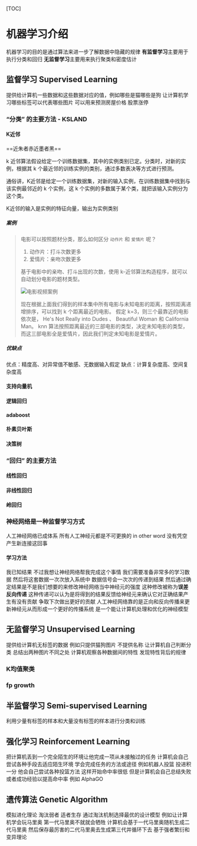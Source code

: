 [TOC]


# 机器学习介绍
机器学习的目的是通过算法来进一步了解数据中隐藏的规律 **有监督学习**主要用于执行分类和回归 **无监督学习**主要用来执行聚类和密度估计
## 监督学习 Supervised Learning
提供给计算机一些数据和这些数据对应的值，例如哪些是猫哪些是狗 让计算机学习哪些标签可以代表哪些图片 可以用来预测房屋价格 股票涨停 
### “分类” 的主要方法 - KSLAND
#### K近邻

==近朱者赤近墨者黑==

k 近邻算法假设给定一个训练数据集，其中的实例类别已定。分类时，对新的实例，根据其 k 个最近邻的训练实例的类别，通过多数表决等方式进行预测。

通俗讲，K近邻是给定一个训练数据集，对新的输入实例，在训练数据集中找到与该实例最邻近的 k 个实例，这 k 个实例的多数属于某个类，就把该输入实例分为这个类。  

K近邻的输入是实例的特征向量，输出为实例类别

##### 案例

> 电影可以按照题材分类，那么如何区分 `动作片` 和 `爱情片` 呢？
>
> 1. 动作片：打斗次数更多
> 2. 爱情片：亲吻次数更多
>
> 基于电影中的亲吻、打斗出现的次数，使用 k-近邻算法构造程序，就可以自动划分电影的题材类型。
>
> ![电影视频案例](https://github.com/apachecn/MachineLearning/raw/master/images/2.KNN/knn-1-movie.png)
>
> 现在根据上面我们得到的样本集中所有电影与未知电影的距离，按照距离递增排序，可以找到 k 个距离最近的电影。
> 假定 k=3，则三个最靠近的电影依次是， He's Not Really into Dudes 、 Beautiful Woman 和 California Man。
> knn 算法按照距离最近的三部电影的类型，决定未知电影的类型，而这三部电影全是爱情片，因此我们判定未知电影是爱情片。

##### 优缺点

优点：精度高、对异常值不敏感、无数据输入假定
缺点：计算复杂度高、空间复杂度高

#### 支持向量机
#### 逻辑回归
#### adaboost
#### 朴素贝叶斯
#### 决策树

### “回归” 的主要方法
#### 线性回归
#### 非线性回归
#### 岭回归

### 神经网络是一种监督学习方式
人工神经网络已成体系 所有人工神经元都是不可更换的 in other word 没有凭空产生新连接这回事
#### 学习方法 
我已知结果 不过我想让神经网络帮我完成这个事情 我们需要准备非常多的学习数据 然后将这套数据一次次放入系统中 数据信号会一次次的传递到结果 然后通过确定结果是不是我们想要的来修改神经网络当中神经元的强度 这种修改被称为**误差反向传递** 这种传递可以认为是将得到的结果反馈给神经元来确认它对正确结果产生有没有贡献 争取下次做出更好的贡献
人工神经网络靠的是正向和反向传播来更新神经元从而形成一个更好的传播系统 是一个能让计算机处理和优化的神经模型

## 无监督学习 Unsupervised Learning
提供给计算机无标签的数据 例如只提供猫狗图片 不提供名称 让计算机自己判断分类 总结出两种图片不同之处 计算机观察各种数据间的特性 发现特性背后的规律
### K均值聚类
### fp growth

## 半监督学习 Semi-supervised Learning
利用少量有标签的样本和大量没有标签的样本进行分类和训练

## 强化学习 Reinforcement Learning
把计算机丢到一个完全陌生的环境让他完成一项从未接触过的任务 计算机会自己尝试各种手段去适应陌生环境 学会完成任务的方法或途径 
例如机器人投篮 投进积一分 他会自己尝试各种投篮方法 这样开始命中率很低 但是计算机会自己总结失败或者成功经验以提高命中率 例如 AlphaGO

## 遗传算法 Genetic Algorithm
模拟进化理论 淘汰弱者 适者生存 通过淘汰机制选择最优的设计模型
例如让计算机学会玩马里奥 第一代马里奥不就就会牺牲 计算机会基于一代马里奥随机生成二代马里奥 然后保存最厉害的二代马里奥去生成第三代并循环下去 基于强者繁衍和变异理论
